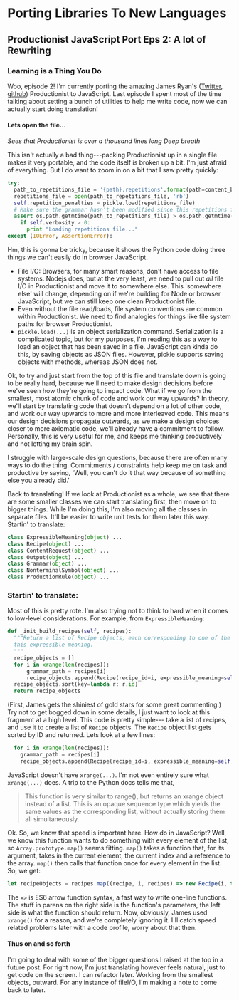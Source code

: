 # Porting Libraries To New Languages
## Productionist JavaScript Port Eps 2: A lot of Rewriting
### Learning is a Thing You Do

Woo, episode 2!  I'm currently porting the amazing James Ryan's ([Twitter](https://twitter.com/xfoml), [github](http://github.com/james-owen-ryan)) Productionist to JavaScript.  Last episode I spent most of the time talking about setting a bunch of utilities to help me write code, now we can actually start doing translation!

#### Lets open the file...

_Sees that Productionist is over a thousand lines long_
_Deep breath_

This isn't actually a bad thing---packing Productionist up in a single file makes it very portable, and the code itself is broken up a bit.  I'm just afraid of everything.  But I do want to zoom in on a bit that I saw pretty quickly:

```Python
try:
  path_to_repetitions_file = '{path}.repetitions'.format(path=content_bundle_directory[:-5])
  repetitions_file = open(path_to_repetitions_file, 'rb')
  self.repetition_penalties = pickle.load(repetitions_file)
  # Make sure the grammar hasn't been modified since this repetitions file was last saved
  assert os.path.getmtime(path_to_repetitions_file) > os.path.getmtime(content_bundle_directory), None
    if self.verbosity > 0:
      print "Loading repetitions file..."
except (IOError, AssertionError):
```

Hm, this is gonna be tricky, because it shows the Python code doing three things we can't easily do in browser JavaScript.
* File I/O: Browsers, for many smart reasons, don't have access to file systems.  Nodejs does, but at the very least, we need to pull out _all_ file I/O in Productionist and move it to somewhere else.  This 'somewhere else' will change, depending on if we're building for Node or browser JavaScript, but we can still keep one clean Productionist file.
* Even without the file read/loads, file system conventions are common within Productionist.  We need to find analogies for things like file system paths for browser Productionist.
* ```pickle.load(...)``` is an object serialization command.  Serialization is a complicated topic, but for my purposes, I'm reading this as a way to load an object that has been saved in a file.  JavaScript can kinda do this, by saving objects as JSON files.  However, pickle supports saving objects with methods, whereas JSON does not.

Ok, to try and just start from the top of this file and translate down is going to be really hard, because we'll need to make design decisions before we've seen how they're going to impact code.  What if we go from the smallest, most atomic chunk of code and work our way upwards?  In theory, we'll start by translating code that doesn't depend on a lot of other code, and work our way upwards to more and more interleaved code.  This means our design decisions propagate outwards, as we make a design choices closer to more axiomatic code, we'll already have a commitment to follow.  Personally, this is very useful for me, and keeps me thinking productively and not letting my brain spin.

I struggle with large-scale design questions, because there are often many ways to do the thing.  Commitments / constraints help keep me on task and productive by saying, 'Well, you can't do it that way because of something else you already did.'

Back to translating!  If we look at Productionist as a whole, we see that there are some smaller classes we can start translating first, then move on to bigger things.  While I'm doing this, I'm also moving all the classes in separate files.  It'll be easier to write unit tests for them later this way.  Startin' to translate:
```Python
class ExpressibleMeaning(object) ...
class Recipe(object) ...
class ContentRequest(object) ...
class Output(object) ...
class Grammar(object) ...
class NonterminalSymbol(object) ...
class ProductionRule(object) ...
```

### Startin' to translate:

Most of this is pretty rote.  I'm also trying not to think to hard when it comes to low-level considerations.  For example, from ```ExpressibleMeaning```:
```Python
def _init_build_recipes(self, recipes):
  """Return a list of Recipe objects, each corresponding to one of the grammar paths associated with
  this expressible meaning.
  """
  recipe_objects = []
  for i in xrange(len(recipes)):
      grammar_path = recipes[i]
      recipe_objects.append(Recipe(recipe_id=i, expressible_meaning=self, grammar_path=grammar_path))
  recipe_objects.sort(key=lambda r: r.id)
  return recipe_objects
```

(First, James gets the shiniest of gold stars for some great commenting.)
Try not to get bogged down in some details, I just want to look at this fragment at a high level.  This code is pretty simple--- take a list of recipes, and use it to create a list of ```Recipe``` objects.  The ```Recipe``` object list gets sorted by ID and returned.  Lets look at a few lines:
```Python
  for i in xrange(len(recipes)):
    grammar_path = recipes[i]
    recipe_objects.append(Recipe(recipe_id=i, expressible_meaning=self, grammar_path=grammar_path))
```
JavaScript doesn't have ```xrange(...)```.  I'm not even entirely sure what ```xrange(...)``` does.  A trip to the Python docs tells me that,
>  This function is very similar to range(), but returns an xrange object instead of a list. This is an opaque sequence type which yields the same values as the corresponding list, without actually storing them all simultaneously.

Ok.  So, we know that speed is important here.  How do in JavaScript?  Well, we know this function wants to do something with every element of the list, so ```Array.prototype.map()``` seems fitting.  ```map()``` takes a function that, for its argument, takes in the current element, the current index and a reference to the array.  ```map()``` then calls that function once for every element in the list.  So, we get:
```JavaScript
let recipeObjects = recipes.map((recipe, i, recipes) => new Recipe(i, this, recipe));
```

The ```=>``` is ES6 arrow function syntax, a fast way to write one-line functions.  The stuff in parens on the right side is the function's parameters, the left side is what the function should return.  Now, obviously, James used ```xrange()``` for a reason, and we're completely ignoring it.  I'll catch speed related problems later with a code profile, worry about that then.

#### Thus on and so forth
I'm going to deal with some of the bigger questions I raised at the top in a future post.  For right now, I'm just translating however feels natural, just to get code on the screen.  I can refactor later.  Working from the smallest objects, outward.  For any instance of fileI/O, I'm making a note to come back to later.
